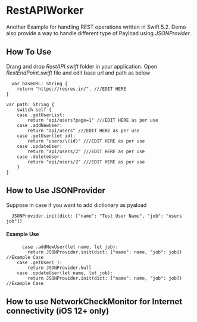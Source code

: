 # RestAPIWorker
Another Example for handling REST operations written in Swift 5.2. Demo also provide a way to handle different type of Payload using *JSONProvider*.

## How To Use
  Drang and drop *RestAPI.swift* folder in your application.
  Open *RestEndPoint.swift* file and edit base url and path as below
  
      var baseURL: String {
        return "https://reqres.in/". ///EDIT HERE
    }
    
    var path: String {
        switch self {
        case .getUserList:
            return "api/users?page=1" ///EDIT HERE as per use
        case .addNewUser:
            return "api/users" ///EDIT HERE as per use
        case .getUser(let id):
            return "users/\(id)" ///EDIT HERE as per use
        case .updateUser:
            return "api/users/2" ///EDIT HERE as per use
        case .deleteUser:
            return "api/users/2" ///EDIT HERE as per use
        }
    }

## How to Use JSONProvider

Suppose in case if you want to add dictionary as pyaload

      JSONProvider.init(dict: ["name": "Test User Name", "job": "users job"])

#### Example Use
          case .addNewUser(let name, let job):
            return JSONProvider.init(dict: ["name": name, "job": job]) //Example Case
        case .getUser(_):
            return JSONProvider.Null
        case .updateUser(let name, let job):
            return JSONProvider.init(dict: ["name": name, "job": job]) //Example Case

## How to use NetworkCheckMonitor for Internet connectivity (iOS 12+ only)
